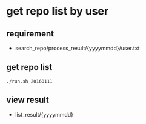 get repo list by user
======================================

requirement
--------------------------------------
- search_repo/process_result/{yyyymmdd}/user.txt

get repo list
--------------------------------------

    ./run.sh 20160111

view result
--------------------------------------
- list_result/{yyyymmdd}
